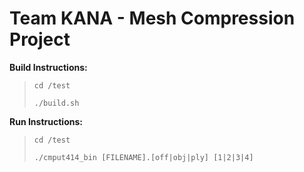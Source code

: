 # Team KANA - Mesh Compression Project

**Build Instructions:**

  > `cd /test`
  >
  > `./build.sh`

**Run Instructions:**

  > `cd /test`
  >
  > `./cmput414_bin [FILENAME].[off|obj|ply] [1|2|3|4]`
